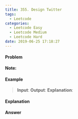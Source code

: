 ```yaml
---
title: 355. Design Twitter
tags:
  - Leetcode
categories:
  - Leetcode Easy
  - Leetcode Medium
  - Leetcode Hard
date: 2019-06-25 17:18:27
---
```


#### Problem


**Note:**


#### Example
> **Input**: 
**Output**: 
**Explanation**:


#### Explanation

#### Answer
```c

````
